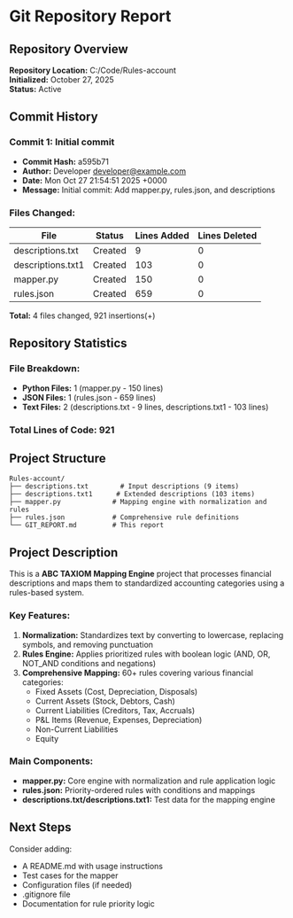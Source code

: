 # Git Repository Report

## Repository Overview
**Repository Location:** C:/Code/Rules-account  
**Initialized:** October 27, 2025  
**Status:** Active

## Commit History

### Commit 1: Initial commit
- **Commit Hash:** a595b71
- **Author:** Developer <developer@example.com>
- **Date:** Mon Oct 27 21:54:51 2025 +0000
- **Message:** Initial commit: Add mapper.py, rules.json, and descriptions

### Files Changed:
| File | Status | Lines Added | Lines Deleted |
|------|--------|-------------|---------------|
| descriptions.txt | Created | 9 | 0 |
| descriptions.txt1 | Created | 103 | 0 |
| mapper.py | Created | 150 | 0 |
| rules.json | Created | 659 | 0 |

**Total:** 4 files changed, 921 insertions(+)

## Repository Statistics

### File Breakdown:
- **Python Files:** 1 (mapper.py - 150 lines)
- **JSON Files:** 1 (rules.json - 659 lines)
- **Text Files:** 2 (descriptions.txt - 9 lines, descriptions.txt1 - 103 lines)

### Total Lines of Code: 921

## Project Structure
```
Rules-account/
├── descriptions.txt        # Input descriptions (9 items)
├── descriptions.txt1      # Extended descriptions (103 items)
├── mapper.py             # Mapping engine with normalization and rules
├── rules.json            # Comprehensive rule definitions
└── GIT_REPORT.md         # This report
```

## Project Description

This is a **ABC TAXIOM Mapping Engine** project that processes financial descriptions and maps them to standardized accounting categories using a rules-based system.

### Key Features:
1. **Normalization:** Standardizes text by converting to lowercase, replacing symbols, and removing punctuation
2. **Rules Engine:** Applies prioritized rules with boolean logic (AND, OR, NOT_AND conditions and negations)
3. **Comprehensive Mapping:** 60+ rules covering various financial categories:
   - Fixed Assets (Cost, Depreciation, Disposals)
   - Current Assets (Stock, Debtors, Cash)
   - Current Liabilities (Creditors, Tax, Accruals)
   - P&L Items (Revenue, Expenses, Depreciation)
   - Non-Current Liabilities
   - Equity

### Main Components:
- **mapper.py:** Core engine with normalization and rule application logic
- **rules.json:** Priority-ordered rules with conditions and mappings
- **descriptions.txt/descriptions.txt1:** Test data for the mapping engine

## Next Steps
Consider adding:
- A README.md with usage instructions
- Test cases for the mapper
- Configuration files (if needed)
- .gitignore file
- Documentation for rule priority logic

